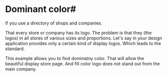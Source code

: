 # Dominant color#

If you use a directory of shops and companies.

That every store or company has its logo.
The problem is that they (the logos) in all stores of various sizes and proportions.
Let's say in your design application provides only a certain kind of display logos.
Which leads to the standard.

This example allows you to find dominatny color. 
That will allow the beautiful display store page. 
And fill color logo does not stand out from the main company.
